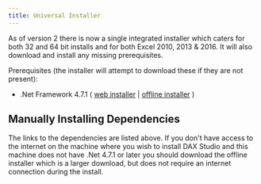 ```yaml
---
title: Universal Installer
---
```


As of version 2 there is now a single integrated installer which caters for both 32 and 64 bit installs and for both Excel 2010, 2013 & 2016. It will also download and install any missing prerequisites.

Prerequisites (the installer will attempt to download these if they are not present):
- .Net Framework 4.7.1 ( [web installer](https://www.microsoft.com/en-us/download/details.aspx?id=56115) &#x7c; [offline installer](https://www.microsoft.com/en-us/download/details.aspx?id=56116) )



## Manually Installing Dependencies
The links to the dependencies are listed above. If you don't have access to the internet on the machine where you wish to install DAX Studio and this machine does not have .Net 4.7.1 or later you should download the offline installer which is a larger download, but does not require an internet connection during the install.